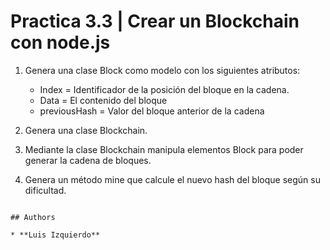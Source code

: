 # Practica 3.3 | Crear un Blockchain con node.js

1) Genera una clase Block como modelo con los siguientes atributos: 

   * Index = Identificador de la posición del bloque en la cadena.
   * Data = El contenido del bloque
   * previousHash = Valor del bloque anterior de la cadena

2) Genera una clase Blockchain.

3) Mediante la clase Blockchain manipula elementos Block para poder generar la cadena de bloques.

4) Genera un método mine que calcule el nuevo hash del bloque según su dificultad.

```

## Authors

* **Luis Izquierdo**

